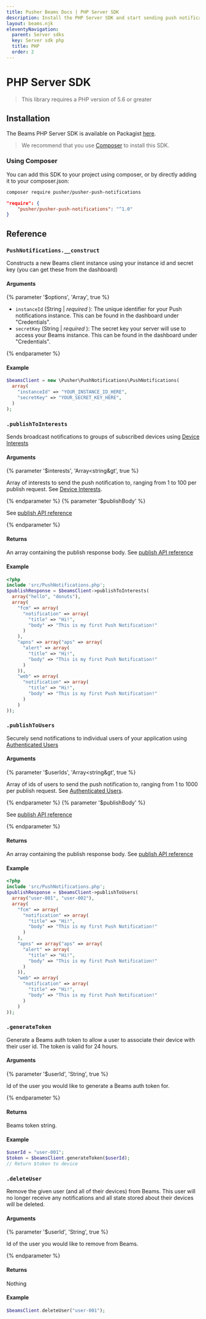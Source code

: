 ```yaml
---
title: Pusher Beams Docs | PHP Server SDK
description: Install the PHP Server SDK and start sending push notifications to your users. Learn how to install using composer and publish notificaitons from your PHP app.
layout: beams.njk
eleventyNavigation:
  parent: Server sdks
  key: Server sdk php
  title: PHP
  order: 2
---
```


# PHP Server SDK

> This library requires a PHP version of 5.6 or greater

## Installation

The Beams PHP Server SDK is available on Packagist [here](https://packagist.org/packages/pusher/pusher-push-notifications).

> We recommend that you use [Composer](https://getcomposer.org/) to install this SDK.

### Using Composer

You can add this SDK to your project using composer, or by directly adding it to your composer.json:

```bash
composer require pusher/pusher-push-notifications
```

```json
"require": {
    "pusher/pusher-push-notifications": "^1.0"
}
```

## Reference

### `PushNotifications.__construct`

Constructs a new Beams client instance using your instance id and secret key (you can get these from the dashboard)

#### Arguments

{% parameter '$options', 'Array', true %}

- `instanceId` (String | _required_ ): The unique identifier for your Push notifications instance. This can be found in the dashboard under "Credentials".
- `secretKey` (String | _required_ ): The secret key your server will use to access your Beams instance. This can be found in the dashboard under "Credentials".

{% endparameter %}

#### Example

```php
$beamsClient = new \Pusher\PushNotifications\PushNotifications(
  array(
    "instanceId" => "YOUR_INSTANCE_ID_HERE",
    "secretKey" => "YOUR_SECRET_KEY_HERE",
  )
);
```

### `.publishToInterests`

Sends broadcast notifications to groups of subscribed devices using [Device Interests](/docs/beams/concepts/device-interests)

#### Arguments

{% parameter '$interests', 'Array&lt;string&gt', true %}

Array of interests to send the push notification to, ranging from 1 to 100 per publish request. See [Device Interests](/docs/beams/concepts/device-interests).

{% endparameter %}
{% parameter '$publishBody' %}

See [publish API reference](/docs/beams/reference/publish-api#request-body)

{% endparameter %}

#### Returns

An array containing the publish response body. See [publish API reference](/docs/beams/reference/publish-api#success-response-body)

#### Example

```php
<?php
include 'src/PushNotifications.php';
$publishResponse = $beamsClient->publishToInterests(
  array("hello", "donuts"),
  array(
    "fcm" => array(
      "notification" => array(
        "title" => "Hi!",
        "body" => "This is my first Push Notification!"
      )
    ),
    "apns" => array("aps" => array(
      "alert" => array(
        "title" => "Hi!",
        "body" => "This is my first Push Notification!"
      )
    )),
    "web" => array(
      "notification" => array(
        "title" => "Hi!",
        "body" => "This is my first Push Notification!"
      )
    )
));
```

### `.publishToUsers`

Securely send notifications to individual users of your application using [Authenticated Users](/docs/beams/concepts/authenticated-users)

#### Arguments

{% parameter '$userIds', 'Array&lt;string&gt', true %}

Array of ids of users to send the push notification to, ranging from 1 to 1000 per publish request. See [Authenticated Users](/docs/beams/concepts/authenticated-users).

{% endparameter %}
{% parameter '$publishBody' %}

See [publish API reference](/docs/beams/reference/publish-api#request-body)

{% endparameter %}

#### Returns

An array containing the publish response body. See [publish API reference](/docs/beams/reference/publish-api#success-response-body)

#### Example

```php
<?php
include 'src/PushNotifications.php';
$publishResponse = $beamsClient->publishToUsers(
  array("user-001", "user-002"),
  array(
    "fcm" => array(
      "notification" => array(
        "title" => "Hi!",
        "body" => "This is my first Push Notification!"
      )
    ),
    "apns" => array("aps" => array(
      "alert" => array(
        "title" => "Hi!",
        "body" => "This is my first Push Notification!"
      )
    )),
    "web" => array(
      "notification" => array(
        "title" => "Hi!",
        "body" => "This is my first Push Notification!"
      )
    )
));
```

### `.generateToken`

Generate a Beams auth token to allow a user to associate their device with their user id. The token is valid for 24 hours.

#### Arguments

{% parameter '$userId', 'String', true %}

Id of the user you would like to generate a Beams auth token for.

{% endparameter %}

#### Returns

Beams token string.

#### Example

```php
$userId = "user-001";
$token = $beamsClient.generateToken($userId);
// Return $token to device
```

### `.deleteUser`

Remove the given user (and all of their devices) from Beams. This user will no longer receive any notifications and all state stored about their devices will be deleted.

#### Arguments

{% parameter '$userId', 'String', true %}

Id of the user you would like to remove from Beams.

{% endparameter %}

#### Returns

Nothing

#### Example

```php
$beamsClient.deleteUser("user-001");
```
